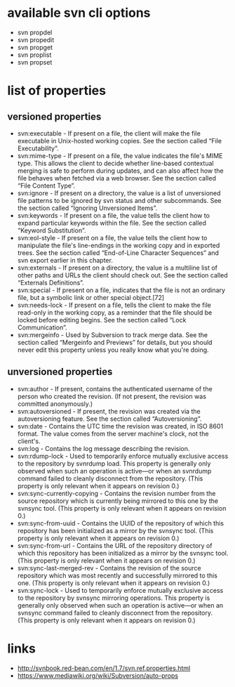 # available svn cli options

* svn propdel
* svn propedit
* svn propget
* svn proplist
* svn propset

# list of properties

## versioned properties

* svn:executable - If present on a file, the client will make the file executable in Unix-hosted working copies. See the section called “File Executability”.
* svn:mime-type - If present on a file, the value indicates the file's MIME type. This allows the client to decide whether line-based contextual merging is safe to perform during updates, and can also affect how the file behaves when fetched via a web browser. See the section called “File Content Type”.
* svn:ignore - If present on a directory, the value is a list of unversioned file patterns to be ignored by svn status and other subcommands. See the section called “Ignoring Unversioned Items”.
* svn:keywords - If present on a file, the value tells the client how to expand particular keywords within the file. See the section called “Keyword Substitution”.
* svn:eol-style - If present on a file, the value tells the client how to manipulate the file's line-endings in the working copy and in exported trees. See the section called “End-of-Line Character Sequences” and svn export earlier in this chapter.
* svn:externals - If present on a directory, the value is a multiline list of other paths and URLs the client should check out. See the section called “Externals Definitions”.
* svn:special - If present on a file, indicates that the file is not an ordinary file, but a symbolic link or other special object.[72]
* svn:needs-lock - If present on a file, tells the client to make the file read-only in the working copy, as a reminder that the file should be locked before editing begins. See the section called “Lock Communication”.
* svn:mergeinfo - Used by Subversion to track merge data. See the section called “Mergeinfo and Previews” for details, but you should never edit this property unless you really know what you're doing.

## unversioned properties

* svn:author - If present, contains the authenticated username of the person who created the revision. (If not present, the revision was committed anonymously.)
* svn:autoversioned - If present, the revision was created via the autoversioning feature. See the section called “Autoversioning”.
* svn:date - Contains the UTC time the revision was created, in ISO 8601 format. The value comes from the server machine's clock, not the client's.
* svn:log - Contains the log message describing the revision.
* svn:rdump-lock - Used to temporarily enforce mutually exclusive access to the repository by svnrdump load. This property is generally only observed when such an operation is active—or when an svnrdump command failed to cleanly disconnect from the repository. (This property is only relevant when it appears on revision 0.)
* svn:sync-currently-copying - Contains the revision number from the source repository which is currently being mirrored to this one by the svnsync tool. (This property is only relevant when it appears on revision 0.)
* svn:sync-from-uuid - Contains the UUID of the repository of which this repository has been initialized as a mirror by the svnsync tool. (This property is only relevant when it appears on revision 0.)
* svn:sync-from-url - Contains the URL of the repository directory of which this repository has been initialized as a mirror by the svnsync tool. (This property is only relevant when it appears on revision 0.)
* svn:sync-last-merged-rev - Contains the revision of the source repository which was most recently and successfully mirrored to this one. (This property is only relevant when it appears on revision 0.)
* svn:sync-lock - Used to temporarily enforce mutually exclusive access to the repository by svnsync mirroring operations. This property is generally only observed when such an operation is active—or when an svnsync command failed to cleanly disconnect from the repository. (This property is only relevant when it appears on revision 0.)

# links

* http://svnbook.red-bean.com/en/1.7/svn.ref.properties.html
* https://www.mediawiki.org/wiki/Subversion/auto-props
